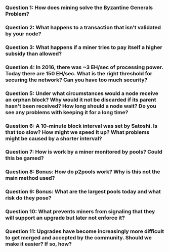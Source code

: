 ### Question 1: How does mining solve the Byzantine Generals Problem?

### Question 2: What happens to a transaction that isn't validated by your node?

### Question 3: What happens if a miner tries to pay itself a higher subsidy than allowed?

### Question 4: In 2016, there was ~3 EH/sec of processing power. Today there are 150 EH/sec. What is the right threshold for securing the network? Can you have too much security?

### Question 5: Under what circumstances would a node receive an orphan block? Why would it not be discarded if its parent hasn't been received? How long should a node wait? Do you see any problems with keeping it for a long time?

### Question 6: A 10-minute block interval was set by Satoshi. Is that too slow? How might we speed it up? What problems might be caused by a shorter interval?

### Question 7: How is work by a miner monitored by pools? Could this be gamed?

### Question 8: Bonus: How do p2pools work? Why is this not the main method used?

### Question 9: Bonus: What are the largest pools today and what risk do they pose?

### Question 10: What prevents miners from signaling that they will support an upgrade but later not enforce it?

### Question 11: Upgrades have become increasingly more difficult to get merged and accepted by the community. Should we make it easier? If so, how?
